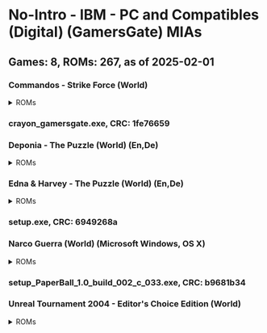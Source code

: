# No-Intro - IBM - PC and Compatibles (Digital) (GamersGate) MIAs
## Games: 8, ROMs: 267, as of 2025-02-01
### Commandos - Strike Force (World)
<details>
<summary>ROMs</summary>

setup-1.bin, CRC: 905f5a10

setup-10.bin, CRC: fe7709f8

setup-100.bin, CRC: dc92081b

setup-101.bin, CRC: 81af73f8

setup-102.bin, CRC: df680bf0

setup-103.bin, CRC: 62116a7f

setup-104.bin, CRC: bc592f4f

setup-105.bin, CRC: b1e4aad2

setup-106.bin, CRC: 58f00d4d

setup-107.bin, CRC: dda17368

setup-108.bin, CRC: 39709c2d

setup-109.bin, CRC: 1b0f8eec

setup-11.bin, CRC: 026270ae

setup-110.bin, CRC: 9686d1da

setup-111.bin, CRC: 991f10f3

setup-112.bin, CRC: c20d9304

setup-113.bin, CRC: f71a3a2f

setup-114.bin, CRC: b97dedcd

setup-115.bin, CRC: 141713d7

setup-116.bin, CRC: 27b78cbe

setup-117.bin, CRC: c34d6817

setup-118.bin, CRC: e4ea47f3

setup-119.bin, CRC: 25c38139

setup-12.bin, CRC: 0651321a

setup-120.bin, CRC: 50e0b7e3

setup-121.bin, CRC: bad4cf2c

setup-122.bin, CRC: 23a837d2

setup-123.bin, CRC: a58b632e

setup-124.bin, CRC: f3583c14

setup-125.bin, CRC: 555d07fb

setup-126.bin, CRC: f20afed0

setup-127.bin, CRC: d6cdb6fe

setup-128.bin, CRC: 833b8d5c

setup-129.bin, CRC: cdf312a6

setup-13.bin, CRC: a27aba23

setup-130.bin, CRC: ef3e23d3

setup-131.bin, CRC: cad81c57

setup-132.bin, CRC: e4da34ed

setup-133.bin, CRC: d156df26

setup-134.bin, CRC: 65ce1d66

setup-135.bin, CRC: bc820ae5

setup-136.bin, CRC: 072657af

setup-137.bin, CRC: 249a6186

setup-138.bin, CRC: 6a5d813e

setup-139.bin, CRC: 39f68609

setup-14.bin, CRC: 0eaeb8a3

setup-140.bin, CRC: f110908c

setup-141.bin, CRC: df0d1847

setup-142.bin, CRC: 4e83712f

setup-143.bin, CRC: c16efdb7

setup-144.bin, CRC: af66cb4a

setup-145.bin, CRC: ce549028

setup-146.bin, CRC: 0b853d88

setup-147.bin, CRC: 2cf2eaff

setup-148.bin, CRC: 4392047d

setup-149.bin, CRC: 6aab2e84

setup-15.bin, CRC: 4482933c

setup-150.bin, CRC: 10c1f615

setup-151.bin, CRC: 05207cdf

setup-152.bin, CRC: 7ed16813

setup-153.bin, CRC: 8e1157ee

setup-154.bin, CRC: af42b0e6

setup-155.bin, CRC: 60d8dc41

setup-156.bin, CRC: c166f8fb

setup-157.bin, CRC: 5fe5bd87

setup-158.bin, CRC: b2bd1947

setup-159.bin, CRC: 316dd2fa

setup-16.bin, CRC: 38eb1a60

setup-160.bin, CRC: 5aaf4ebe

setup-161.bin, CRC: 79256079

setup-162.bin, CRC: 15658581

setup-163.bin, CRC: 87ddaedb

setup-164.bin, CRC: ef574036

setup-165.bin, CRC: bafcae9e

setup-166.bin, CRC: 4cb8e28c

setup-167.bin, CRC: 29043fb2

setup-168.bin, CRC: c9bc5611

setup-169.bin, CRC: d95906f2

setup-17.bin, CRC: 590e8b28

setup-170.bin, CRC: f2ad7c66

setup-171.bin, CRC: 60dd4bba

setup-172.bin, CRC: ed734c37

setup-173.bin, CRC: d1354af3

setup-174.bin, CRC: 5ec3728c

setup-175.bin, CRC: 42861523

setup-176.bin, CRC: 5670e70f

setup-177.bin, CRC: 5f2488ff

setup-178.bin, CRC: b158e4ee

setup-179.bin, CRC: e56f09a1

setup-18.bin, CRC: 0a465304

setup-180.bin, CRC: 251bafe9

setup-181.bin, CRC: e86e15eb

setup-182.bin, CRC: ed73d5f0

setup-183.bin, CRC: 1b8a6dfd

setup-184.bin, CRC: 3b69a35e

setup-185.bin, CRC: 7a6be0ef

setup-186.bin, CRC: bd1d9c0f

setup-187.bin, CRC: 0f3a344d

setup-188.bin, CRC: d2061839

setup-189.bin, CRC: 04b7771c

setup-19.bin, CRC: 6250ccd6

setup-190.bin, CRC: 1c8fd1bf

setup-191.bin, CRC: b680a8b6

setup-192.bin, CRC: 65a2ec23

setup-193.bin, CRC: 3771bd3a

setup-194.bin, CRC: e0de53a1

setup-195.bin, CRC: 07de3ddf

setup-196.bin, CRC: 05e374e9

setup-197.bin, CRC: 9ae3d4f7

setup-198.bin, CRC: 07ec1849

setup-199.bin, CRC: cae32ad0

setup-2.bin, CRC: 62582da5

setup-20.bin, CRC: a93d5a3c

setup-200.bin, CRC: ae4c1313

setup-201.bin, CRC: 11dbbdcf

setup-202.bin, CRC: df091ab9

setup-203.bin, CRC: 11fbf4fa

setup-204.bin, CRC: da1c1567

setup-205.bin, CRC: 69544e71

setup-206.bin, CRC: 4e25d086

setup-207.bin, CRC: 0f759f06

setup-208.bin, CRC: 1625610f

setup-209.bin, CRC: 462e2024

setup-21.bin, CRC: 098529fd

setup-210.bin, CRC: 8971ccaa

setup-211.bin, CRC: 702dc5b1

setup-212.bin, CRC: 93c783f1

setup-213.bin, CRC: 465e63e3

setup-214.bin, CRC: 5c31aa14

setup-215.bin, CRC: afcf01b1

setup-216.bin, CRC: 1dca9218

setup-217.bin, CRC: d18d60ab

setup-218.bin, CRC: 361a0a2f

setup-219.bin, CRC: dac9cf3b

setup-22.bin, CRC: 49310b10

setup-220.bin, CRC: 959fb680

setup-221.bin, CRC: 2b495c21

setup-222.bin, CRC: de0ef7f5

setup-223.bin, CRC: c1c0b4eb

setup-224.bin, CRC: 10e2d98a

setup-225.bin, CRC: b7cf30d0

setup-226.bin, CRC: a7f988be

setup-227.bin, CRC: 03f52040

setup-228.bin, CRC: 580677cf

setup-229.bin, CRC: b7d3b39a

setup-23.bin, CRC: b938c589

setup-230.bin, CRC: 9f15b249

setup-231.bin, CRC: 9767bc6b

setup-232.bin, CRC: 69038a07

setup-233.bin, CRC: 1bb6a137

setup-234.bin, CRC: a3c61959

setup-235.bin, CRC: 9e0c5457

setup-236.bin, CRC: aead0e48

setup-237.bin, CRC: 86effc9a

setup-238.bin, CRC: 3ac9ef3f

setup-239.bin, CRC: 3dd507e4

setup-24.bin, CRC: 7363a571

setup-240.bin, CRC: bda7bc86

setup-241.bin, CRC: ab01d000

setup-242.bin, CRC: 8214b8fd

setup-243.bin, CRC: 35258c1e

setup-244.bin, CRC: afc22db3

setup-245.bin, CRC: c236ec40

setup-246.bin, CRC: 099e1488

setup-247.bin, CRC: bf8176f9

setup-248.bin, CRC: 5b945e71

setup-249.bin, CRC: ff874e5d

setup-25.bin, CRC: 5dd1245b

setup-250.bin, CRC: ec024413

setup-26.bin, CRC: 6b283aa7

setup-27.bin, CRC: 22494db0

setup-28.bin, CRC: 2ac6e178

setup-29.bin, CRC: 8d1b378d

setup-3.bin, CRC: bac210aa

setup-30.bin, CRC: de637552

setup-31.bin, CRC: f029ed34

setup-32.bin, CRC: 86262957

setup-33.bin, CRC: a0db2c72

setup-34.bin, CRC: e6e9b453

setup-35.bin, CRC: 0e46d9dd

setup-36.bin, CRC: c873fec9

setup-37.bin, CRC: 205e1f55

setup-38.bin, CRC: 9603cd17

setup-39.bin, CRC: e44353e4

setup-4.bin, CRC: dd12a8dd

setup-40.bin, CRC: a825df22

setup-41.bin, CRC: 7a71afcf

setup-42.bin, CRC: da31f9f7

setup-43.bin, CRC: a6c68f26

setup-44.bin, CRC: 16b93c46

setup-45.bin, CRC: 8a71113d

setup-46.bin, CRC: 0387c858

setup-47.bin, CRC: 6e11cf01

setup-48.bin, CRC: 5c81e42b

setup-49.bin, CRC: d80d208a

setup-5.bin, CRC: 52f45367

setup-50.bin, CRC: 73899273

setup-51.bin, CRC: dee8898a

setup-52.bin, CRC: cf25512d

setup-53.bin, CRC: a480bb17

setup-54.bin, CRC: e96acd46

setup-55.bin, CRC: 2584f3e0

setup-56.bin, CRC: faaf62f4

setup-57.bin, CRC: 3ed28f73

setup-58.bin, CRC: faf407ba

setup-59.bin, CRC: a71155e0

setup-6.bin, CRC: a974454b

setup-60.bin, CRC: 724368e5

setup-61.bin, CRC: 079ed531

setup-62.bin, CRC: b7b2d6ad

setup-63.bin, CRC: 1deea9eb

setup-64.bin, CRC: 92e2e278

setup-65.bin, CRC: d387e06c

setup-66.bin, CRC: 3944093a

setup-67.bin, CRC: 6c0ee3aa

setup-68.bin, CRC: f6d88dd6

setup-69.bin, CRC: 29d0eec7

setup-7.bin, CRC: 59673ab9

setup-70.bin, CRC: 1a7333ec

setup-71.bin, CRC: ec19b535

setup-72.bin, CRC: b2816003

setup-73.bin, CRC: 86570414

setup-74.bin, CRC: f68f2b43

setup-75.bin, CRC: e256ef5a

setup-76.bin, CRC: 13a1db23

setup-77.bin, CRC: c0266565

setup-78.bin, CRC: 7aee594a

setup-79.bin, CRC: 8cbf16ab

setup-8.bin, CRC: 932051bc

setup-80.bin, CRC: 53b6d1eb

setup-81.bin, CRC: 17c5ab2a

setup-82.bin, CRC: 4273c202

setup-83.bin, CRC: c6246fcc

setup-84.bin, CRC: 5badc58d

setup-85.bin, CRC: 30020ad2

setup-86.bin, CRC: 0688c18d

setup-87.bin, CRC: c42b2fa1

setup-88.bin, CRC: aa60a5e8

setup-89.bin, CRC: 3ff16ee8

setup-9.bin, CRC: b5e74ec5

setup-90.bin, CRC: 49f4191a

setup-91.bin, CRC: d85cad49

setup-92.bin, CRC: b6e2c8bf

setup-93.bin, CRC: e9edf4a7

setup-94.bin, CRC: 75ccc62b

setup-95.bin, CRC: 852639f9

setup-96.bin, CRC: d208ef86

setup-97.bin, CRC: f722719a

setup-98.bin, CRC: 40d4c9e8

setup-99.bin, CRC: 4c3ad16d

setup.exe, CRC: 61574a3e
</details>

### crayon_gamersgate.exe, CRC: 1fe76659
### Deponia - The Puzzle (World) (En,De)
<details>
<summary>ROMs</summary>

Deponia – The Puzzle.exe, CRC: 6d8f91bd

DeponiaThe Puzzle_PC_FULL_1.0_DE_Daedalic_noDRM.exe, CRC: 4f7cdd1c
</details>

### Edna & Harvey - The Puzzle (World) (En,De)
<details>
<summary>ROMs</summary>

Edna & Harvey – The Puzzle.exe, CRC: 308c46c2

EdnaHarveyThe Puzzle_PC_FULL_1.0_EN_DE_Daedalic_noDRM.exe, CRC: 67f39845
</details>

### setup.exe, CRC: 6949268a
### Narco Guerra (World) (Microsoft Windows, OS X)
<details>
<summary>ROMs</summary>

narcoguerra1.0-setup.exe, CRC: 6f1898e6

NarcoGuerra1.0.dmg, CRC: 7c9e0bb9
</details>

### setup_PaperBall_1.0_build_002_c_033.exe, CRC: b9681b34
### Unreal Tournament 2004 - Editor's Choice Edition (World)
<details>
<summary>ROMs</summary>

setup-1.bin, CRC: 3a2e6f74

setup-2.bin, CRC: 42e22f00

setup-3.bin, CRC: 7e4a33d3

setup-4(2).bin, CRC: 1e3dc0b5

setup-4.bin, CRC: c64776a9

setup.exe, CRC: 00943caa

Unreal Tournament 2004 Editor’s Choice Edition.exe, CRC: 635413be
</details>

